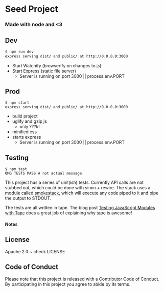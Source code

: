 # Seed Project
### Made with node and <3

## Dev

```bash
$ npm run dev
express serving dist/ and public/ at http://0.0.0.0:3000
```

* Start Watchify (browserify on changes to js)
* Start Express (static file server)
  * Server is running on port 3000 || process.env.PORT

## Prod

```
$ npm start
express serving dist/ and public/ at http://0.0.0.0:3000

```

* build project
* uglify and gzip js
  * only ???k!
* minified css
* starts express
  * Server is running on port 3000 || process.env.PORT


## Testing

```
$ npm test
OMG TESTS PASS # not actual message
```

This project has a series of unit(ish) tests. Currently API calls are not stubbed out, which could be done with sinon + rewire. The stack uses a module called [smokestack][smokestack], which will execute any code piped to it and pipe the output to STDOUT.

The tests are all written in tape. The blog post [Testing JavaScript Modules with Tape][use-tape] does a great job of explaining why tape is awesome!

#### Notes 

[smokestack]: https://www.npmjs.com/package/smokestack "smokestack on npmjs.com"
[use-tape]: http://ponyfoo.com/articles/testing-javascript-modules-with-tape "Testing JavaScript Modules with Tape"

## License

Apache 2.0 ~ check LICENSE

## Code of Conduct
Please note that this project is released with a Contributor Code of Conduct. By participating in this project you agree to abide by its terms.
